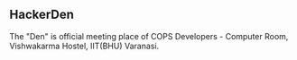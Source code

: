 ## HackerDen

The "Den" is official meeting place of COPS Developers - Computer Room, Vishwakarma Hostel, IIT(BHU) Varanasi.
